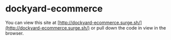 # dockyard-ecommerce

You can view this site at [http://dockyard-ecommerce.surge.sh/](http://dockyard-ecommerce.surge.sh/) or pull down the code in view in the browser.
